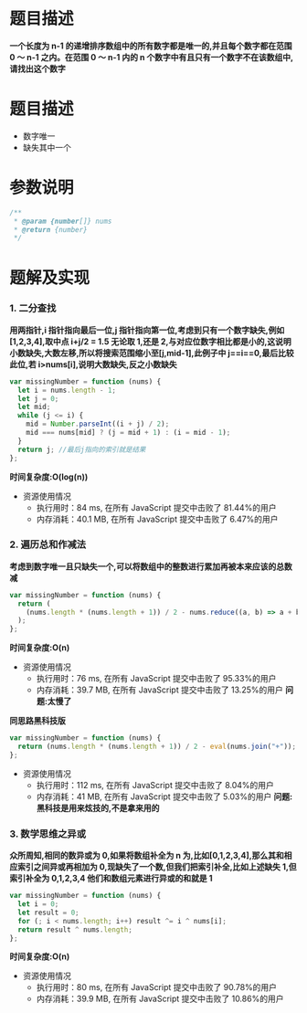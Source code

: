 # 题目描述

**一个长度为 n-1 的递增排序数组中的所有数字都是唯一的,并且每个数字都在范围 0 ～ n-1 之内。在范围 0 ～ n-1 内的 n 个数字中有且只有一个数字不在该数组中,请找出这个数字**

# 题目描述

- 数字唯一
- 缺失其中一个

# 参数说明

```js
/**
 * @param {number[]} nums
 * @return {number}
 */
```

# 题解及实现

### 1. 二分查找
   **用两指针,i 指针指向最后一位,j 指针指向第一位,考虑到只有一个数字缺失,例如\[1,2,3,4\],取中点 i+j/2 = 1.5 无论取 1,还是 2,与对应位数字相比都是小的,这说明小数缺失,大数左移,所以将搜索范围缩小至\[j,mid-1\],此例子中 j==i==0,最后比较此位,若 i>nums\[i\],说明大数缺失,反之小数缺失**

```js
var missingNumber = function (nums) {
  let i = nums.length - 1;
  let j = 0;
  let mid;
  while (j <= i) {
    mid = Number.parseInt((i + j) / 2);
    mid === nums[mid] ? (j = mid + 1) : (i = mid - 1);
  }
  return j; //最后j指向的索引就是结果
};
```

**时间复杂度:O(log(n))**

- 资源使用情况
  - 执行用时：84 ms, 在所有 JavaScript 提交中击败了 81.44%的用户
  - 内存消耗：40.1 MB, 在所有 JavaScript 提交中击败了 6.47%的用户

### 2. 遍历总和作减法
   **考虑到数字唯一且只缺失一个,可以将数组中的整数进行累加再被本来应该的总数减**

```js
var missingNumber = function (nums) {
  return (
    (nums.length * (nums.length + 1)) / 2 - nums.reduce((a, b) => a + b, 0)
  );
};
```

**时间复杂度:O(n)**

- 资源使用情况
  - 执行用时：76 ms, 在所有 JavaScript 提交中击败了 95.33%的用户
  - 内存消耗：39.7 MB, 在所有 JavaScript 提交中击败了 13.25%的用户
    **问题:太慢了**

**同思路黑科技版**

```js
var missingNumber = function (nums) {
  return (nums.length * (nums.length + 1)) / 2 - eval(nums.join("+"));
};
```

- 资源使用情况
  - 执行用时：112 ms, 在所有 JavaScript 提交中击败了 8.04%的用户
  - 内存消耗：41 MB, 在所有 JavaScript 提交中击败了 5.03%的用户
    **问题:黑科技是用来炫技的,不是拿来用的**

### 3. 数学思维之异或
   **众所周知,相同的数异或为 0,如果将数组补全为 n 为,比如\[0,1,2,3,4\],那么其和相应索引之间异或再相加为 0,现缺失了一个数,但我们把索引补全,比如上述缺失 1,但索引补全为 0,1,2,3,4 他们和数组元素进行异或的和就是 1**

```js
var missingNumber = function (nums) {
  let i = 0;
  let result = 0;
  for (; i < nums.length; i++) result ^= i ^ nums[i];
  return result ^ nums.length;
};
```

**时间复杂度:O(n)**

- 资源使用情况
  - 执行用时：80 ms, 在所有 JavaScript 提交中击败了 90.78%的用户
  - 内存消耗：39.9 MB, 在所有 JavaScript 提交中击败了 10.86%的用户
